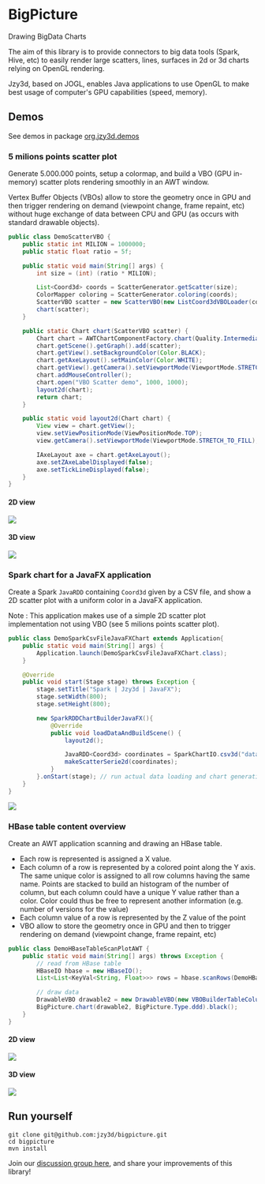 # BigPicture
Drawing BigData Charts

The aim of this library is to provide connectors to big data tools (Spark, Hive, etc) to easily render large scatters, lines, surfaces in 2d or 3d charts relying on OpenGL rendering.

Jzy3d, based on JOGL, enables Java applications to use OpenGL to make best usage of computer's GPU capabilities (speed, memory).

## Demos

See demos in package <a href="https://github.com/jzy3d/jzy3d-bigviz/blob/master/src/test/java/org/jzy3d/demos/">org.jzy3d.demos</a>



### 5 milions points scatter plot

Generate 5.000.000 points, setup a colormap, and build a VBO (GPU in-memory) scatter plots rendering smoothly in an AWT window.

Vertex Buffer Objects (VBOs) allow to store the geometry once in GPU and then trigger rendering on demand (viewpoint change, frame repaint, etc) without huge exchange of data between CPU and GPU (as occurs with standard drawable objects).


```java
public class DemoScatterVBO {
    public static int MILION = 1000000;
    public static float ratio = 5f;

    public static void main(String[] args) {
        int size = (int) (ratio * MILION);

        List<Coord3d> coords = ScatterGenerator.getScatter(size);
        ColorMapper coloring = ScatterGenerator.coloring(coords);
        ScatterVBO scatter = new ScatterVBO(new ListCoord3dVBOLoader(coords, coloring));
        chart(scatter);
    }

    public static Chart chart(ScatterVBO scatter) {
        Chart chart = AWTChartComponentFactory.chart(Quality.Intermediate, "awt");
        chart.getScene().getGraph().add(scatter);
        chart.getView().setBackgroundColor(Color.BLACK);
        chart.getAxeLayout().setMainColor(Color.WHITE);
        chart.getView().getCamera().setViewportMode(ViewportMode.STRETCH_TO_FILL);
        chart.addMouseController();
        chart.open("VBO Scatter demo", 1000, 1000);
        layout2d(chart);
        return chart;
    }

    public static void layout2d(Chart chart) {
        View view = chart.getView();
        view.setViewPositionMode(ViewPositionMode.TOP);
        view.getCamera().setViewportMode(ViewportMode.STRETCH_TO_FILL);

        IAxeLayout axe = chart.getAxeLayout();
        axe.setZAxeLabelDisplayed(false);
        axe.setTickLineDisplayed(false);
    }
}
```



#### 2D view
<img src="doc/images/scatter-5G-2d.png"/>

#### 3D view
<img src="doc/images/scatter-5G-3d.png"/>

### Spark chart for a JavaFX application

Create a Spark ```JavaRDD``` containing ```Coord3d``` given by a CSV file, and show a 2D scatter plot with a uniform color in a JavaFX application.

Note : This application makes use of a simple 2D scatter plot implementation not using VBO (see 5 milions points scatter plot).


```java
public class DemoSparkCsvFileJavaFXChart extends Application{
    public static void main(String[] args) {
        Application.launch(DemoSparkCsvFileJavaFXChart.class);
    }

    @Override
    public void start(Stage stage) throws Exception {
        stage.setTitle("Spark | Jzy3d | JavaFX");
        stage.setWidth(800);
        stage.setHeight(800);

        new SparkRDDChartBuilderJavaFX(){
            @Override
            public void loadDataAndBuildScene() {
                layout2d();

                JavaRDD<Coord3d> coordinates = SparkChartIO.csv3d("data/random/random-4000.csv");
                makeScatterSerie2d(coordinates);
            }
        }.onStart(stage); // run actual data loading and chart generation
    }
}
```

<img src="doc/images/scatter-5k-2d.png"/>



### HBase table content overview

Create an AWT application scanning and drawing an HBase table.

* Each row is represented is assigned a X value.
* Each column of a row is represented by a colored point along the Y axis. The same unique color is assigned to all row columns having the same name. Points are stacked to build an histogram of the number of column, but each column could have a unique Y value rather than a color. Color could thus be free to represent another information (e.g. number of versions for the value)
* Each column value of a row is represented by the Z value of the point
* VBO allow to store the geometry once in GPU and then to trigger rendering on demand (viewpoint change, frame repaint, etc)


```java
public class DemoHBaseTableScanPlotAWT {
    public static void main(String[] args) throws Exception {
        // read from HBase table
        HBaseIO hbase = new HBaseIO();
        List<List<KeyVal<String, Float>>> rows = hbase.scanRows(DemoHBaseTableGenerate.TABLE);

        // draw data
        DrawableVBO drawable2 = new DrawableVBO(new VBOBuilderTableColumnsScatter3d(rows));
        BigPicture.chart(drawable2, BigPicture.Type.ddd).black();
    }
}
```



#### 2D view

<img src="doc/images/hbase-row-col-val-2d.png"/>

#### 3D view
<img src="doc/images/hbase-row-col-val-3d.png"/>



## Run yourself

```
git clone git@github.com:jzy3d/bigpicture.git
cd bigpicture
mvn install
```

Join our <a href="https://groups.google.com/forum/#!forum/jzy3d">discussion group here</a>, and share your improvements of this library!
